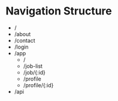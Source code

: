 # Navigation Structure

* /
* /about
* /contact
* /login
* /app
	* /
	* /job-list
	* /job/{:id}
	* /profile
	* /profile/{:id}
* /api